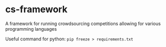 # cs-framework
A framework for running crowdsourcing competitions allowing for various programming languages


Useful command for python: `pip freeze > requirements.txt`